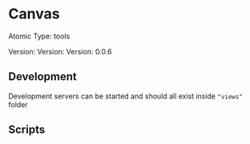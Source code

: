 # Canvas

Atomic Type: tools

Version: Version: Version: 0.0.6




## Development

Development servers can be started and should all exist inside `"views"` folder

## Scripts
